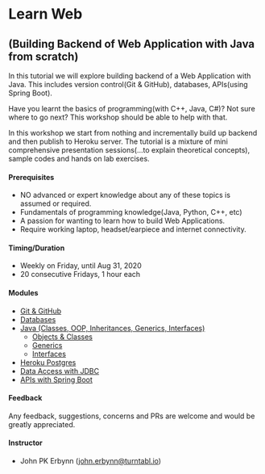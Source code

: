 # Learn Web 
## (Building Backend of Web Application with Java from scratch)
In this tutorial we will explore building backend of a Web Application with Java. This includes version control(Git & GitHub), databases, APIs(using Spring Boot).

Have you learnt the basics of programming(with C++, Java, C#)?  Not sure where to go next?  This workshop should be able to help with that.  

In this workshop we start from nothing and incrementally build up backend and then publish to Heroku server.
The tutorial is a mixture of mini comprehensive presentation sessions(...to explain theoretical concepts), sample codes and hands on lab exercises.

#### Prerequisites
- NO advanced or expert knowledge about any of these topics is assumed or required.
- Fundamentals of programming knowledge(Java, Python, C++, etc)
- A passion for wanting to learn how to build Web Applications.
- Require working laptop, headset/earpiece and internet connectivity.

#### Timing/Duration
- Weekly on Friday, until Aug 31, 2020
- 20 consecutive Fridays, 1 hour each

#### Modules
- [Git & GitHub](https://github.com/pkErbynn/learn-web/blob/master/presentations%20and%20labs/Module%201%20-%20Intro%20to%20Git%20and%20GitHub/git-and-github.md)
- [Databases](https://github.com/pkErbynn/learn-web/blob/master/presentations%20and%20labs/Module%202%20-%20Intro%20to%20Databases%20with%20Postgres/Databases%20with%20Postgres.md)
- [Java (Classes, OOP, Inheritances, Generics, Interfaces)](https://github.com/pkErbynn/learn-web/blob/master/presentations%20and%20labs/Module%203%20-%20Java%20%26%20OOP/java.md)
    - [Objects & Classes](https://github.com/pkErbynn/learn-web/blob/master/presentations%20and%20labs/Module%203%20-%20Java%20%26%20OOP/java.md#objects--classes)
    - [Generics]()
    - [Interfaces]()
- [Heroku Postgres]()
- [Data Access with JDBC]()
- [APIs with Spring Boot]()

#### Feedback
Any feedback, suggestions, concerns and PRs are welcome and would be greatly appreciated.

#### Instructor
- John PK Erbynn ([john.erbynn@turntabl.io](john.erbynn@turntabl.io))